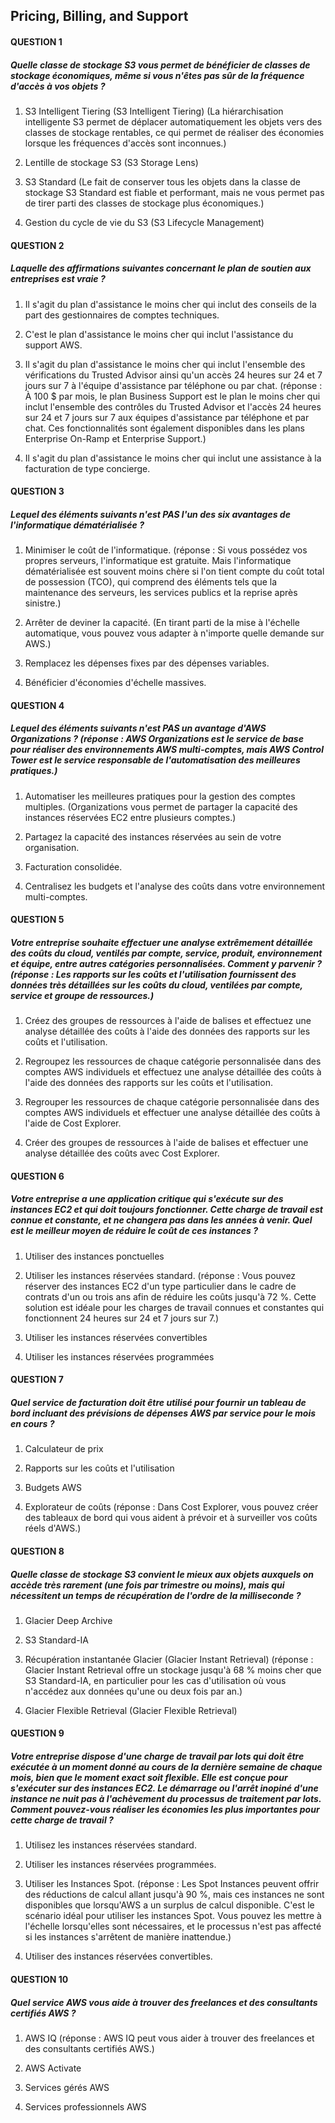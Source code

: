 ## Pricing, Billing, and Support

#### QUESTION 1

##### Quelle classe de stockage S3 vous permet de bénéficier de classes de stockage économiques, même si vous n'êtes pas sûr de la fréquence d'accès à vos objets ?


1. S3 Intelligent Tiering (S3 Intelligent Tiering) (La hiérarchisation intelligente S3 permet de déplacer automatiquement les objets vers des classes de stockage rentables, ce qui permet de réaliser des économies lorsque les fréquences d'accès sont inconnues.)


2. Lentille de stockage S3 (S3 Storage Lens)


3. S3 Standard (Le fait de conserver tous les objets dans la classe de stockage S3 Standard est fiable et performant, mais ne vous permet pas de tirer parti des classes de stockage plus économiques.)


4. Gestion du cycle de vie du S3 (S3 Lifecycle Management)

#### QUESTION 2

##### Laquelle des affirmations suivantes concernant le plan de soutien aux entreprises est vraie ?


1. Il s'agit du plan d'assistance le moins cher qui inclut des conseils de la part des gestionnaires de comptes techniques.


2. C'est le plan d'assistance le moins cher qui inclut l'assistance du support AWS.


3. Il s'agit du plan d'assistance le moins cher qui inclut l'ensemble des vérifications du Trusted Advisor ainsi qu'un accès 24 heures sur 24 et 7 jours sur 7 à l'équipe d'assistance par téléphone ou par chat. (réponse : À 100 $ par mois, le plan Business Support est le plan le moins cher qui inclut l'ensemble des contrôles du Trusted Advisor et l'accès 24 heures sur 24 et 7 jours sur 7 aux équipes d'assistance par téléphone et par chat. Ces fonctionnalités sont également disponibles dans les plans Enterprise On-Ramp et Enterprise Support.)


4. Il s'agit du plan d'assistance le moins cher qui inclut une assistance à la facturation de type concierge.

#### QUESTION 3

##### Lequel des éléments suivants n'est PAS l'un des six avantages de l'informatique dématérialisée ?


1. Minimiser le coût de l'informatique. (réponse : Si vous possédez vos propres serveurs, l'informatique est gratuite. Mais l'informatique dématérialisée est souvent moins chère si l'on tient compte du coût total de possession (TCO), qui comprend des éléments tels que la maintenance des serveurs, les services publics et la reprise après sinistre.)


2. Arrêter de deviner la capacité. (En tirant parti de la mise à l'échelle automatique, vous pouvez vous adapter à n'importe quelle demande sur AWS.)


3. Remplacez les dépenses fixes par des dépenses variables.


4. Bénéficier d'économies d'échelle massives.

#### QUESTION 4

##### Lequel des éléments suivants n'est PAS un avantage d'AWS Organizations ? (réponse : AWS Organizations est le service de base pour réaliser des environnements AWS multi-comptes, mais AWS Control Tower est le service responsable de l'automatisation des meilleures pratiques.)


1. Automatiser les meilleures pratiques pour la gestion des comptes multiples. (Organizations vous permet de partager la capacité des instances réservées EC2 entre plusieurs comptes.)


2. Partagez la capacité des instances réservées au sein de votre organisation.


3. Facturation consolidée.


4. Centralisez les budgets et l'analyse des coûts dans votre environnement multi-comptes.

#### QUESTION 5

##### Votre entreprise souhaite effectuer une analyse extrêmement détaillée des coûts du cloud, ventilés par compte, service, produit, environnement et équipe, entre autres catégories personnalisées. Comment y parvenir ? (réponse : Les rapports sur les coûts et l'utilisation fournissent des données très détaillées sur les coûts du cloud, ventilées par compte, service et groupe de ressources.)


1. Créez des groupes de ressources à l'aide de balises et effectuez une analyse détaillée des coûts à l'aide des données des rapports sur les coûts et l'utilisation.


2. Regroupez les ressources de chaque catégorie personnalisée dans des comptes AWS individuels et effectuez une analyse détaillée des coûts à l'aide des données des rapports sur les coûts et l'utilisation.


3. Regrouper les ressources de chaque catégorie personnalisée dans des comptes AWS individuels et effectuer une analyse détaillée des coûts à l'aide de Cost Explorer.


4. Créer des groupes de ressources à l'aide de balises et effectuer une analyse détaillée des coûts avec Cost Explorer.

#### QUESTION 6

##### Votre entreprise a une application critique qui s'exécute sur des instances EC2 et qui doit toujours fonctionner. Cette charge de travail est connue et constante, et ne changera pas dans les années à venir. Quel est le meilleur moyen de réduire le coût de ces instances ?


1. Utiliser des instances ponctuelles


2. Utiliser les instances réservées standard. (réponse : Vous pouvez réserver des instances EC2 d'un type particulier dans le cadre de contrats d'un ou trois ans afin de réduire les coûts jusqu'à 72 %. Cette solution est idéale pour les charges de travail connues et constantes qui fonctionnent 24 heures sur 24 et 7 jours sur 7.)


3. Utiliser les instances réservées convertibles


4. Utiliser les instances réservées programmées

#### QUESTION 7

##### Quel service de facturation doit être utilisé pour fournir un tableau de bord incluant des prévisions de dépenses AWS par service pour le mois en cours ?


1. Calculateur de prix


2. Rapports sur les coûts et l'utilisation


3. Budgets AWS


4. Explorateur de coûts (réponse : Dans Cost Explorer, vous pouvez créer des tableaux de bord qui vous aident à prévoir et à surveiller vos coûts réels d'AWS.)

#### QUESTION 8

##### Quelle classe de stockage S3 convient le mieux aux objets auxquels on accède très rarement (une fois par trimestre ou moins), mais qui nécessitent un temps de récupération de l'ordre de la milliseconde ?


1. Glacier Deep Archive


2. S3 Standard-IA


3. Récupération instantanée Glacier (Glacier Instant Retrieval) (réponse : Glacier Instant Retrieval offre un stockage jusqu'à 68 % moins cher que S3 Standard-IA, en particulier pour les cas d'utilisation où vous n'accédez aux données qu'une ou deux fois par an.)


4. Glacier Flexible Retrieval (Glacier Flexible Retrieval)

#### QUESTION 9

##### Votre entreprise dispose d'une charge de travail par lots qui doit être exécutée à un moment donné au cours de la dernière semaine de chaque mois, bien que le moment exact soit flexible. Elle est conçue pour s'exécuter sur des instances EC2. Le démarrage ou l'arrêt inopiné d'une instance ne nuit pas à l'achèvement du processus de traitement par lots. Comment pouvez-vous réaliser les économies les plus importantes pour cette charge de travail ?


1. Utilisez les instances réservées standard.


2. Utiliser les instances réservées programmées.


3. Utiliser les Instances Spot. (réponse : Les Spot Instances peuvent offrir des réductions de calcul allant jusqu'à 90 %, mais ces instances ne sont disponibles que lorsqu'AWS a un surplus de calcul disponible. C'est le scénario idéal pour utiliser les instances Spot. Vous pouvez les mettre à l'échelle lorsqu'elles sont nécessaires, et le processus n'est pas affecté si les instances s'arrêtent de manière inattendue.)


4. Utiliser des instances réservées convertibles.

#### QUESTION 10

##### Quel service AWS vous aide à trouver des freelances et des consultants certifiés AWS ?


1. AWS IQ (réponse : AWS IQ peut vous aider à trouver des freelances et des consultants certifiés AWS.)


2. AWS Activate


3. Services gérés AWS


4. Services professionnels AWS

